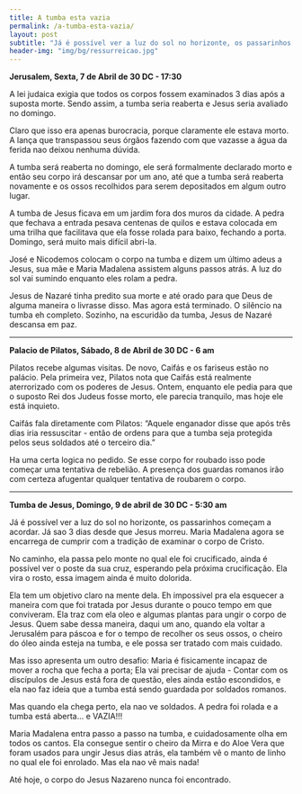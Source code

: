 ```yaml
---
title: A tumba esta vazia
permalink: /a-tumba-esta-vazia/
layout: post
subtitle: "Já é possível ver a luz do sol no horizonte, os passarinhos começam a acordar. Já sao 3 dias desde que Jesus morreu..."
header-img: "img/bg/ressurreicao.jpg"
---
```


**Jerusalem, Sexta, 7 de Abril de 30 DC - 17:30**

A lei judaica exigia que todos os corpos fossem examinados 3 dias após a suposta morte. Sendo assim, a tumba seria reaberta e Jesus seria avaliado no domingo.

Claro que isso era apenas burocracia, porque claramente ele estava morto. A lança que transpassou seus órgãos fazendo com que vazasse a água da ferida nao deixou nenhuma dúvida.

A tumba será reaberta no domingo, ele será formalmente declarado morto e então seu corpo irá descansar por um ano, até que a tumba será reaberta novamente e os ossos recolhidos para serem depositados em algum outro lugar.

A tumba de Jesus ficava em um jardim fora dos muros da cidade. A pedra que fechava a entrada pesava centenas de quilos e estava colocada em uma trilha que facilitava que ela fosse rolada para baixo, fechando a porta. Domingo, será muito mais difícil abri-la.

José e Nicodemos colocam o corpo na tumba e dizem um último adeus a Jesus, sua mãe e Maria Madalena assistem alguns passos atrás. A luz do sol vai sumindo enquanto eles rolam a pedra.

Jesus de Nazaré tinha predito sua morte e até orado para que Deus de alguma maneira o livrasse disso. Mas agora está terminado. O silêncio na tumba eh completo. Sozinho, na escuridão da tumba, Jesus de Nazaré descansa em paz.

<hr />

**Palacio de Pilatos, Sábado, 8 de Abril de 30 DC - 6 am**

Pilatos recebe algumas visitas. De novo, Caifás e os fariseus estão no palácio. Pela primeira vez, Pilatos nota que Caifás está realmente aterrorizado com os poderes de Jesus. Ontem, enquanto ele pedia para que o suposto Rei dos Judeus fosse morto, ele parecia tranquilo, mas hoje ele está inquieto.

Caifás fala diretamente com Pilatos: “Aquele enganador disse que após três dias iria ressuscitar - então de ordens para que a tumba seja protegida pelos seus soldados até o terceiro dia.”

Ha uma certa logica no pedido. Se esse corpo for roubado isso pode começar uma tentativa de rebelião. A presença dos guardas romanos irão com certeza afugentar qualquer tentativa de roubarem o corpo.

<hr />

**Tumba de Jesus, Domingo, 9 de abril de 30 DC - 5:30 am**

Já é possível ver a luz do sol no horizonte, os passarinhos começam a acordar. Já sao 3 dias desde que Jesus morreu. Maria Madalena agora se encarrega de cumprir com a tradição de examinar o corpo de Cristo.

No caminho, ela passa pelo monte no qual ele foi crucificado, ainda é possível ver o poste da sua cruz, esperando pela próxima crucificação. Ela vira o rosto, essa imagem ainda é muito dolorida.

Ela tem um objetivo claro na mente dela. Eh impossivel pra ela esquecer a maneira com que foi tratada por Jesus durante o pouco tempo em que conviveram. Ela traz com ela oleo e algumas plantas para ungir o corpo de Jesus. Quem sabe dessa maneira, daqui um ano, quando ela voltar a Jerusalém para páscoa e for o tempo de recolher os seus ossos, o cheiro do óleo ainda esteja na tumba, e ele possa ser tratado com mais cuidado.

Mas isso apresenta um outro desafio: Maria é fisicamente incapaz de mover a rocha que fecha a porta; Ela vai precisar de ajuda - Contar com os discípulos de Jesus está fora de questão, eles ainda estão escondidos, e ela nao faz ideia que a tumba está sendo guardada por soldados romanos.

Mas quando ela chega perto, ela nao ve soldados. A pedra foi rolada e a tumba está aberta… e VAZIA!!!

Maria Madalena entra passo a passo na tumba, e cuidadosamente olha em todos os cantos. Ela consegue sentir o cheiro da Mirra e do Aloe Vera que foram usados para ungir Jesus dias atrás, ela também vê o manto de linho no qual ele foi enrolado. Mas ela nao vê mais nada!

Até hoje, o corpo do Jesus Nazareno nunca foi encontrado.

